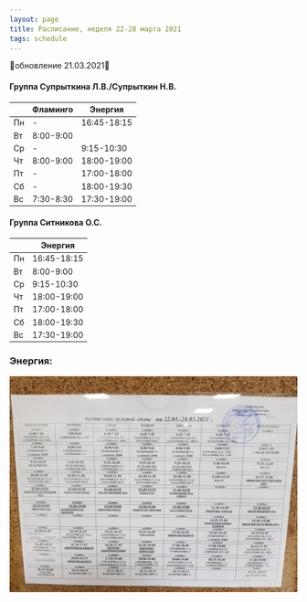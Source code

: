 ```yaml
---
layout: page
title: Расписание, неделя 22-28 марта 2021
tags: schedule
---
```


🔺обновление 21.03.2021🔺
#### Группа Супрыткина Л.В./Супрыткин Н.В.

|        | Фламинго                       			| Энергия                   |
|--------|--------------------------------------|-------------------------------|
| Пн     | -                             				| 16:45-18:15    								|
| Вт     | 8:00-9:00                     				|       									|
| Ср     |  -                            				| 9:15-10:30  										|
| Чт     | 8:00-9:00                     				| 18:00-19:00   					|					
| Пт     |           -                    			|  17:00-18:00             |				
| Сб     |            -                   			| 18:00-19:30 							|				
| Вс     | 7:30-8:30                    				| 17:30-19:00 							|	 			

#### Группа Ситникова О.С.

|        | Энергия        				|
|--------|------------------------|
| Пн     | 16:45-18:15    									|
| Вт     | 8:00-9:00      									|
| Ср     | 9:15-10:30  										|
| Чт     | 18:00-19:00   										|
| Пт     |  17:00-18:00             				|
| Сб     | 18:00-19:30 											|
| Вс     | 17:30-19:00 								 			|


### Энергия:
![фото расписания](/sources/schedule/20210320_201523.jpg)


